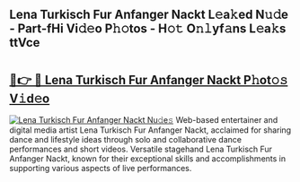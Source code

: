 ## Lena Turkisch Fur Anfanger Nackt L𝚎a𝚔ed N𝚞𝚍e - Part-fHi Vi𝚍𝚎o P𝚑𝚘tos - H𝚘𝚝 O𝚗𝚕yf𝚊ns L𝚎a𝚔s ttVce

# <h2><a href="http://kf19d7.oniu.top/?m=Lena+Turkisch+Fur+Anfanger+Nackt">🔗👉 🔴 Lena Turkisch Fur Anfanger Nackt P𝚑ot𝚘𝚜 V𝚒d𝚎o</a></h2>

[![Lena Turkisch Fur Anfanger Nackt Nu𝚍e𝚜](https://i.imgur.com/0qMVB7G.gif)](http://kf19d7.oniu.top/?m=Lena+Turkisch+Fur+Anfanger+Nackt)
Web-based entertainer and digital media artist Lena Turkisch Fur Anfanger Nackt, acclaimed for sharing dance and lifestyle ideas through solo and collaborative dance performances and short videos. Versatile stagehand Lena Turkisch Fur Anfanger Nackt, known for their exceptional skills and accomplishments in supporting various aspects of live performances.  
